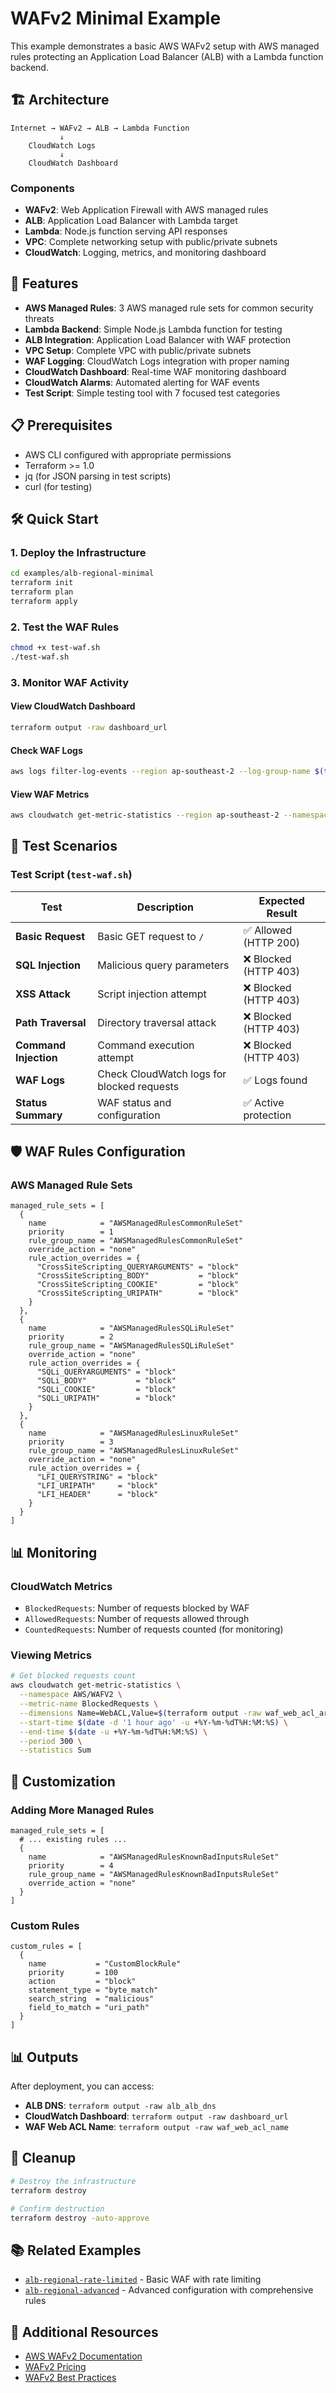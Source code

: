 # WAFv2 Minimal Example

This example demonstrates a basic AWS WAFv2 setup with AWS managed rules protecting an Application Load Balancer (ALB) with a Lambda function backend.

## 🏗️ Architecture

```plaintext
Internet → WAFv2 → ALB → Lambda Function
           ↓
    CloudWatch Logs
           ↓
    CloudWatch Dashboard
```

### Components

- **WAFv2**: Web Application Firewall with AWS managed rules
- **ALB**: Application Load Balancer with Lambda target
- **Lambda**: Node.js function serving API responses
- **VPC**: Complete networking setup with public/private subnets
- **CloudWatch**: Logging, metrics, and monitoring dashboard

## 🚀 Features

- **AWS Managed Rules**: 3 AWS managed rule sets for common security threats
- **Lambda Backend**: Simple Node.js Lambda function for testing
- **ALB Integration**: Application Load Balancer with WAF protection
- **VPC Setup**: Complete VPC with public/private subnets
- **WAF Logging**: CloudWatch Logs integration with proper naming
- **CloudWatch Dashboard**: Real-time WAF monitoring dashboard
- **CloudWatch Alarms**: Automated alerting for WAF events
- **Test Script**: Simple testing tool with 7 focused test categories

## 📋 Prerequisites

- AWS CLI configured with appropriate permissions
- Terraform >= 1.0
- jq (for JSON parsing in test scripts)
- curl (for testing)

## 🛠️ Quick Start

### 1. Deploy the Infrastructure

```bash
cd examples/alb-regional-minimal
terraform init
terraform plan
terraform apply
```

### 2. Test the WAF Rules

```bash
chmod +x test-waf.sh
./test-waf.sh
```

### 3. Monitor WAF Activity

#### View CloudWatch Dashboard

```bash
terraform output -raw dashboard_url
```

#### Check WAF Logs

```bash
aws logs filter-log-events --region ap-southeast-2 --log-group-name $(terraform output -raw waf_web_acl_name) --start-time $(date -d '5 minutes ago' +%s)000
```

#### View WAF Metrics

```bash
aws cloudwatch get-metric-statistics --region ap-southeast-2 --namespace AWS/WAFV2 --metric-name BlockedRequests --dimensions Name=WebACL,Value=$(terraform output -raw waf_web_acl_name) --start-time $(date -d '1 hour ago' -u +%Y-%m-%dT%H:%M:%S) --end-time $(date -u +%Y-%m-%dT%H:%M:%S) --period 300 --statistics Sum
```

## 🧪 Test Scenarios

### Test Script (`test-waf.sh`)

| Test | Description | Expected Result |
|------|-------------|-----------------|
| **Basic Request** | Basic GET request to `/` | ✅ Allowed (HTTP 200) |
| **SQL Injection** | Malicious query parameters | ❌ Blocked (HTTP 403) |
| **XSS Attack** | Script injection attempt | ❌ Blocked (HTTP 403) |
| **Path Traversal** | Directory traversal attack | ❌ Blocked (HTTP 403) |
| **Command Injection** | Command execution attempt | ❌ Blocked (HTTP 403) |
| **WAF Logs** | Check CloudWatch logs for blocked requests | ✅ Logs found |
| **Status Summary** | WAF status and configuration | ✅ Active protection |

## 🛡️ WAF Rules Configuration

### AWS Managed Rule Sets

```hcl
managed_rule_sets = [
  {
    name            = "AWSManagedRulesCommonRuleSet"
    priority        = 1
    rule_group_name = "AWSManagedRulesCommonRuleSet"
    override_action = "none"
    rule_action_overrides = {
      "CrossSiteScripting_QUERYARGUMENTS" = "block"
      "CrossSiteScripting_BODY"           = "block"
      "CrossSiteScripting_COOKIE"         = "block"
      "CrossSiteScripting_URIPATH"        = "block"
    }
  },
  {
    name            = "AWSManagedRulesSQLiRuleSet"
    priority        = 2
    rule_group_name = "AWSManagedRulesSQLiRuleSet"
    override_action = "none"
    rule_action_overrides = {
      "SQLi_QUERYARGUMENTS" = "block"
      "SQLi_BODY"           = "block"
      "SQLi_COOKIE"         = "block"
      "SQLi_URIPATH"        = "block"
    }
  },
  {
    name            = "AWSManagedRulesLinuxRuleSet"
    priority        = 3
    rule_group_name = "AWSManagedRulesLinuxRuleSet"
    override_action = "none"
    rule_action_overrides = {
      "LFI_QUERYSTRING" = "block"
      "LFI_URIPATH"     = "block"
      "LFI_HEADER"      = "block"
    }
  }
]
```

## 📊 Monitoring

### CloudWatch Metrics

- `BlockedRequests`: Number of requests blocked by WAF
- `AllowedRequests`: Number of requests allowed through
- `CountedRequests`: Number of requests counted (for monitoring)

### Viewing Metrics

```bash
# Get blocked requests count
aws cloudwatch get-metric-statistics \
  --namespace AWS/WAFV2 \
  --metric-name BlockedRequests \
  --dimensions Name=WebACL,Value=$(terraform output -raw waf_web_acl_arn | cut -d/ -f2) \
  --start-time $(date -d '1 hour ago' -u +%Y-%m-%dT%H:%M:%S) \
  --end-time $(date -u +%Y-%m-%dT%H:%M:%S) \
  --period 300 \
  --statistics Sum
```

## 🔧 Customization

### Adding More Managed Rules

```hcl
managed_rule_sets = [
  # ... existing rules ...
  {
    name            = "AWSManagedRulesKnownBadInputsRuleSet"
    priority        = 4
    rule_group_name = "AWSManagedRulesKnownBadInputsRuleSet"
    override_action = "none"
  }
]
```

### Custom Rules

```hcl
custom_rules = [
  {
    name           = "CustomBlockRule"
    priority       = 100
    action         = "block"
    statement_type = "byte_match"
    search_string  = "malicious"
    field_to_match = "uri_path"
  }
]
```

## 📊 Outputs

After deployment, you can access:

- **ALB DNS**: `terraform output -raw alb_alb_dns`
- **CloudWatch Dashboard**: `terraform output -raw dashboard_url`
- **WAF Web ACL Name**: `terraform output -raw waf_web_acl_name`

## 🧹 Cleanup

```bash
# Destroy the infrastructure
terraform destroy

# Confirm destruction
terraform destroy -auto-approve
```

## 📚 Related Examples

- [`alb-regional-rate-limited`](../alb-regional-rate-limited/) - Basic WAF with rate limiting
- [`alb-regional-advanced`](../alb-regional-advanced/) - Advanced configuration with comprehensive rules

## 🔗 Additional Resources

- [AWS WAFv2 Documentation](https://docs.aws.amazon.com/waf/latest/developerguide/waf-chapter.html)
- [WAFv2 Pricing](https://aws.amazon.com/waf/pricing/)
- [WAFv2 Best Practices](https://docs.aws.amazon.com/waf/latest/developerguide/waf-best-practices.html)
